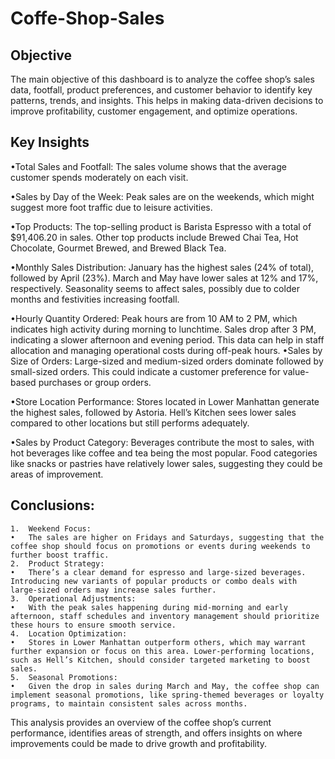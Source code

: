 # Coffe-Shop-Sales

## Objective
The main objective of this dashboard is to analyze the coffee shop’s sales data, footfall, product preferences, and customer behavior to identify key patterns, trends, and insights. This helps in making data-driven decisions to improve profitability, customer engagement, and optimize operations.

## Key Insights
•Total Sales and Footfall: 
The sales volume shows that the average customer spends moderately on each visit.

•Sales by Day of the Week:
Peak sales are on the weekends, which might suggest more foot traffic due to leisure activities.

•Top Products:
The top-selling product is Barista Espresso with a total of $91,406.20 in sales. Other top products include Brewed Chai Tea, Hot Chocolate, Gourmet Brewed, and Brewed Black Tea.

•Monthly Sales Distribution:
January has the highest sales (24% of total), followed by April (23%).	March and May have lower sales at 12% and 17%, respectively. Seasonality seems to affect sales, possibly due to colder months and festivities increasing footfall.

•Hourly Quantity Ordered:
Peak hours are from 10 AM to 2 PM, which indicates high activity during morning to lunchtime.	Sales drop after 3 PM, indicating a slower afternoon and evening period. This data can help in staff allocation and managing operational costs during off-peak hours.
•Sales by Size of Orders:
Large-sized and medium-sized orders dominate followed by small-sized orders. This could indicate a customer preference for value-based purchases or group orders.

•Store Location Performance:
Stores located in Lower Manhattan generate the highest sales, followed by Astoria. Hell’s Kitchen sees lower sales compared to other locations but still performs adequately.

•Sales by Product Category:
Beverages contribute the most to sales, with hot beverages like coffee and tea being the most popular.	Food categories like snacks or pastries have relatively lower sales, suggesting they could be areas of improvement.

## Conclusions:

	1.	Weekend Focus:
	•	The sales are higher on Fridays and Saturdays, suggesting that the coffee shop should focus on promotions or events during weekends to further boost traffic.
	2.	Product Strategy:
	•	There’s a clear demand for espresso and large-sized beverages. Introducing new variants of popular products or combo deals with large-sized orders may increase sales further.
	3.	Operational Adjustments:
	•	With the peak sales happening during mid-morning and early afternoon, staff schedules and inventory management should prioritize these hours to ensure smooth service.
	4.	Location Optimization:
	•	Stores in Lower Manhattan outperform others, which may warrant further expansion or focus on this area. Lower-performing locations, such as Hell’s Kitchen, should consider targeted marketing to boost sales.
	5.	Seasonal Promotions:
	•	Given the drop in sales during March and May, the coffee shop can implement seasonal promotions, like spring-themed beverages or loyalty programs, to maintain consistent sales across months.

 This analysis provides an overview of the coffee shop’s current performance, identifies areas of strength, and offers insights on where improvements could be made to drive growth and profitability.

